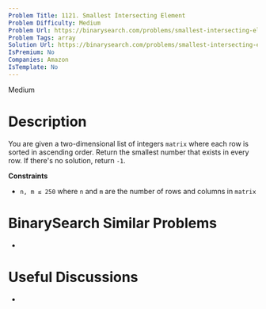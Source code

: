 ```yaml
---
Problem Title: 1121. Smallest Intersecting Element
Problem Difficulty: Medium
Problem Url: https://binarysearch.com/problems/smallest-intersecting-element/
Problem Tags: array
Solution Url: https://binarysearch.com/problems/smallest-intersecting-element/solutions/
IsPremium: No
Companies: Amazon
IsTemplate: No
---
```


<span style="color: ;">Medium</span>

# Description

You are given a two-dimensional list of integers `matrix` where each row is sorted in ascending order. Return the smallest number that exists in every row. If there's no solution, return `-1`.

**Constraints**
- `n, m ≤ 250` where `n` and `m` are the number of rows and columns in `matrix`

# BinarySearch Similar Problems

- []()

# Useful Discussions

- []()
